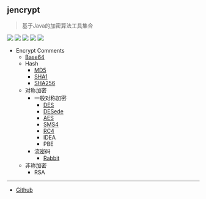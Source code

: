 ## jencrypt

> 基于Java的加密算法工具集合

![](https://img.shields.io/badge/java-12-blue.svg)
![](https://img.shields.io/badge/maven-3.6.1-orangered.svg)
![](https://img.shields.io/badge/ide-IntelliJ%20IDEA-rosybrown.svg)
![](https://img.shields.io/badge/junit-4.11-darksalmon.svg)
![](https://img.shields.io/badge/version-0.9-brightgreen.svg)

- Encrypt Comments
    - [Base64](src/main/java/pers/hai/util/encrypt/Base64.java)
    - Hash
        - [MD5](src/main/java/pers/hai/util/encrypt/MD5.java)
        - [SHA1](src/main/java/pers/hai/util/encrypt/SHA1.java)
        - [SHA256](src/main/java/pers/hai/util/encrypt/SHA256.java)
    - 对称加密
        - 一般对称加密
            - [DES](src/main/java/pers/hai/util/encrypt/DES.java)
            - [DESede](src/main/java/pers/hai/util/encrypt/DESede.java)
            - [AES](src/main/java/pers/hai/util/encrypt/AES.java)
            - [SMS4](src/main/java/pers/hai/util/encrypt/SMS4.java)
            - [RC4](src/main/java/pers/hai/util/encrypt/RC4.java)
            - IDEA
            - PBE
        - 流密码
            - [Rabbit](src/main/java/pers/hai/util/encrypt/Rabbit.java)
    - 非称加密
        - RSA

-----------

- [Github](https://github.com/qwhai)
